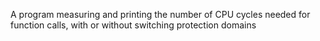 A program measuring and printing the number of CPU cycles needed for function calls,
with or without switching protection domains

